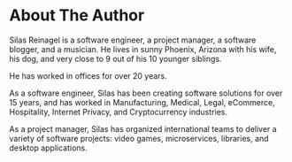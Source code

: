 # About The Author

Silas Reinagel is a software engineer, a project manager, a software blogger, and a musician. He lives in sunny Phoenix, Arizona with his wife, his dog, and very close to 9 out of his 10 younger siblings. 

He has worked in offices for over 20 years.

As a software engineer, Silas has been creating software solutions for over 15 years, and has worked in Manufacturing, Medical, Legal, eCommerce, Hospitality, Internet Privacy, and Cryptocurrency industries.

As a project manager, Silas has organized international teams to deliver a variety of software projects: video games, microservices, libraries, and desktop applications. 
